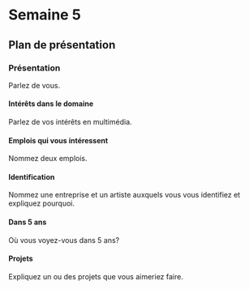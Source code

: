 # Semaine 5
## Plan de présentation

### Présentation
Parlez de vous. 

#### Intérêts dans le domaine
Parlez de vos intérêts en multimédia. 

#### Emplois qui vous intéressent
Nommez deux emplois.

#### Identification
Nommez une entreprise et un artiste auxquels vous vous identifiez et expliquez pourquoi. 

#### Dans 5 ans
Où vous voyez-vous dans 5 ans? 

#### Projets
Expliquez un ou des projets que vous aimeriez faire. 
